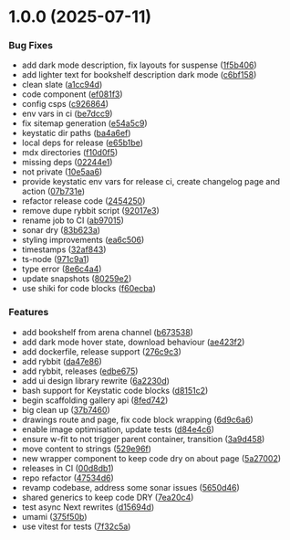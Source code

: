# 1.0.0 (2025-07-11)

### Bug Fixes

- add dark mode description, fix layouts for suspense ([1f5b406](https://github.com/et0and/tom.so/commit/1f5b4060c1535b1ce2ea0da7d6eda26dcc0ed7e5))
- add lighter text for bookshelf description dark mode ([c6bf158](https://github.com/et0and/tom.so/commit/c6bf158a98b2be4c5e11a828b2c51aff751b2e6d))
- clean slate ([a1cc94d](https://github.com/et0and/tom.so/commit/a1cc94dc7efd350ce77dd6ccfb086cc6e3e137aa))
- code component ([ef081f3](https://github.com/et0and/tom.so/commit/ef081f3e9999efd0e201548b4c7482859acfa035))
- config csps ([c926864](https://github.com/et0and/tom.so/commit/c9268649e580451f193e9e0359babe2cc989ed9c))
- env vars in ci ([be7dcc9](https://github.com/et0and/tom.so/commit/be7dcc970e5ae5baac12cdabf2baa5ff3107e601))
- fix sitemap generation ([e54a5c9](https://github.com/et0and/tom.so/commit/e54a5c963eecbad0c8800f3326fd11beae45a7e4))
- keystatic dir paths ([ba4a6ef](https://github.com/et0and/tom.so/commit/ba4a6ef1466fbb12e7fda266e9e8e0bea321c73a))
- local deps for release ([e65b1be](https://github.com/et0and/tom.so/commit/e65b1be101525df1e0b03d972a562ce20db65391))
- mdx directories ([f10d0f5](https://github.com/et0and/tom.so/commit/f10d0f54a3a67899b23827c000a2ac7050cd0cb3))
- missing deps ([02244e1](https://github.com/et0and/tom.so/commit/02244e1b2cedf2852929775ea61b25ec88fbb53a))
- not private ([10e5aa6](https://github.com/et0and/tom.so/commit/10e5aa648128a8aaf537e2b620f36d637e6fb128))
- provide keystatic env vars for release ci, create changelog page and action ([07b731e](https://github.com/et0and/tom.so/commit/07b731e8f1d4451b73b8ce24fb47ce240767f9f7))
- refactor release code ([2454250](https://github.com/et0and/tom.so/commit/2454250d766916d7b6d84a5e1f443a7d8ff8a31f))
- remove dupe rybbit script ([92017e3](https://github.com/et0and/tom.so/commit/92017e3c5d4405be991b874a8c71605f0af95094))
- rename job to CI ([ab97015](https://github.com/et0and/tom.so/commit/ab97015834f7bf9033792288661cfd199b7c96b4))
- sonar dry ([83b623a](https://github.com/et0and/tom.so/commit/83b623a03fd1e3602cfd67ea60a6eb0e259e38d1))
- styling improvements ([ea6c506](https://github.com/et0and/tom.so/commit/ea6c506a8b88163b0e1d9d4554fc7a25b6c3796a))
- timestamps ([32af843](https://github.com/et0and/tom.so/commit/32af8437876a38cafb6b93852e80bc6aefa767b6))
- ts-node ([971c9a1](https://github.com/et0and/tom.so/commit/971c9a1dbc8c443e05345d16e484a8e35c4b7e23))
- type error ([8e6c4a4](https://github.com/et0and/tom.so/commit/8e6c4a4ced1794b4152716f526086572e8b83a49))
- update snapshots ([80259e2](https://github.com/et0and/tom.so/commit/80259e2b086c2212c3334b334534e79d972dbcb9))
- use shiki for code blocks ([f60ecba](https://github.com/et0and/tom.so/commit/f60ecba0f200224111387bf46438865a9cdb1647))

### Features

- add bookshelf from arena channel ([b673538](https://github.com/et0and/tom.so/commit/b6735386b160430ae52934afc678d6c176578993))
- add dark mode hover state, download behaviour ([ae423f2](https://github.com/et0and/tom.so/commit/ae423f2027255fb9f39ca0fcc92f8b1c40396ada))
- add dockerfile, release support ([276c9c3](https://github.com/et0and/tom.so/commit/276c9c36eaa11fe23aded185d706d756b0a1e524))
- add rybbit ([da47e86](https://github.com/et0and/tom.so/commit/da47e86eb63161c4b2589b7bbc58629c73a3381f))
- add rybbit, releases ([edbe675](https://github.com/et0and/tom.so/commit/edbe675bc9d401b7f4c3e373549f11efe9553913))
- add ui design library rewrite ([6a2230d](https://github.com/et0and/tom.so/commit/6a2230db918356a7584876b03d369ee936f6291f))
- bash support for Keystatic code blocks ([d8151c2](https://github.com/et0and/tom.so/commit/d8151c21902d359b7a782fbf8b62136a5375c364))
- begin scaffolding gallery api ([8fed742](https://github.com/et0and/tom.so/commit/8fed7428ffcbed4ef16d423f125b395642b53f7c))
- big clean up ([37b7460](https://github.com/et0and/tom.so/commit/37b74608d9f45bf366f4e0aea647937118ebb0f9))
- drawings route and page, fix code block wrapping ([6d9c6a6](https://github.com/et0and/tom.so/commit/6d9c6a6460924cdf7c2fe67a5fdedf3866f2448c))
- enable image optimisation, update tests ([d84e4c6](https://github.com/et0and/tom.so/commit/d84e4c65e91a7e53c89afddce59b2edd556c170f))
- ensure w-fit to not trigger parent container, transition ([3a9d458](https://github.com/et0and/tom.so/commit/3a9d458c895b5d5d10409dbe7a486f837f816d53))
- move content to strings ([529e96f](https://github.com/et0and/tom.so/commit/529e96f6eed03a522e7011f29814c3aff6bc6507))
- new wrapper component to keep code dry on about page ([5a27002](https://github.com/et0and/tom.so/commit/5a2700245fa889f60422ef6af18a6963e7377978))
- releases in CI ([00d8db1](https://github.com/et0and/tom.so/commit/00d8db109198bf04acbf900566f77ddb8a83405b))
- repo refactor ([47534d6](https://github.com/et0and/tom.so/commit/47534d6abb972104296f3bbeacbe5fc9693d0006))
- revamp codebase, address some sonar issues ([5650d46](https://github.com/et0and/tom.so/commit/5650d46b94a3765c36f147b3443eb75009767c5f))
- shared generics to keep code DRY ([7ea20c4](https://github.com/et0and/tom.so/commit/7ea20c44ca94b7a134a66fb14f5df20d0216d8f4))
- test async Next rewrites ([d15694d](https://github.com/et0and/tom.so/commit/d15694dcdd5a74ea3d7f48cb1fc9fb498aed0f0f))
- umami ([375f50b](https://github.com/et0and/tom.so/commit/375f50b66be49250721120c7f8009963d70a814f))
- use vitest for tests ([7f32c5a](https://github.com/et0and/tom.so/commit/7f32c5a05df547648b6230d50820aca58a7f3ad6))
